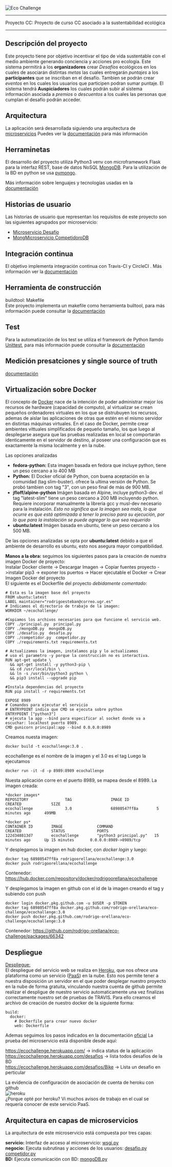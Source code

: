 ![Eco Challenge](images/eco.jpeg "Eco Challenge")
***
Proyecto CC: Proyecto de curso CC asociado a la sustentabilidad ecológica
***
## Descripción del proyecto 
Este proyecto tiene por objetivo incentivar el tipo de vida sustentable con el medio ambiente generando conciencia y acciones pro ecología. Este sistema permitirá a los **organizadores** crear *Desafíos* ecológicos en los cuales de asociarán distintas *metas* las cuales entregarán *puntajes* a los **participantes** que se inscriban en el desafío. Tambien se podrán crear *eventos* en los cuales los usuarios que participen podran sumar puntaje. El sistema tendrá **Auspiciadores** los cuales podrán subir al sistema información asociada a *premios* o *descuentos* a los cuales las personas que cumplan el desafío podrán acceder.

## Arquitectura
La aplicación será desarrollada siguiendo una arquitectura de [microservicios](https://en.wikipedia.org/wiki/Microservices) 
Puedes ver la [documentación](https://github.com/rodrigo-orellana/eco-challenge/blob/master/docs/arquitectura.md) para más información

## Herraminetas
El desarrollo del proyecto utiliza Python3 venv con microframework Flask para la interfaz REST, base de datos NoSQL [MongoDB](https://www.mongodb.com). Para la utilización de la BD en python se usa [pymongo](https://api.mongodb.com/python/current/). 

Más información sobre lenguajes y tecnologías usadas en la [documentación](https://github.com/rodrigo-orellana/eco-challenge/blob/master/docs/herramientas.md)  

## Historias de usuario
Las historias de usuario que representan los requisitos de este proyecto son las siguientes agrupados por microservicio:
* [Microservicio Desafío](https://github.com/rodrigo-orellana/eco-challenge/milestone/7)
* [MongMicroservicio CompetidoroDB](https://github.com/rodrigo-orellana/eco-challenge/milestone/6)

## Integración continua
El objetivo implementa integración continua con Travis-CI y CircleCI . Más información ver la [documentación](https://github.com/rodrigo-orellana/eco-challenge/blob/master/docs/integracion_continua.md)

## Herramienta de construcción
buildtool: Makefile  
Este proyecto implementa un makefile como herramienta builtool, para más información puede consultar la [documentación](https://github.com/rodrigo-orellana/eco-challenge/blob/master/docs/buildtool.md)

## Test 
Para la automatización de los test se utiliza el framework de Python llamdo [Unittest](https://docs.python.org/3/library/unittest.html), para más información puede consultar la [documentación](https://github.com/rodrigo-orellana/eco-challenge/blob/master/docs/test.md)

## Medición presatciones y single source of truth
[documentación](https://github.com/rodrigo-orellana/eco-challenge/blob/master/docs/prestaciones.md)


## Virtualización sobre Docker
El concepto de [Docker](https://www.docker.com/) nace de la intención de poder administrar mejor los recursos de hardware (capacidad de computo), al virtualizar se crean pequeños ordenadores virtuales en los que se  distrubuyen los recursos, ademas de aislar las aplicaciones de otras que estén en el mismo servidor en distintas máquinas virtuales. En el caso de Docker, permite crear ambientes vittuales simplificados de pequeño tamaño, los que luego al desplegarse asegura que las pruebas realizadas en local se comportarán identicamente en el servidor de destino, al poseer una configuración que es exactamente la misma localmente y en la nube.  

Las opciones analizadas  
* **fedora-python:** Esta imagen basada en fedora que incluye python, tiene un peso cercano a lo 400 MB
* **Python:** El Docker oficial de Python, con buena aceptación en la comunidad (tag slim-buster). ofrece la ultima versión de Python. Se probó tambien con tag "3", con un peso final de más  de 900 MB.
* **jfloff/alpine-python** Imágen basada en Alpine, incluye python3-dev. el tag "latest-slim" tiene un peso cercano a 200 MB incluyendo python. Requiere incorporar manualmente la libreria gcc y musl-dev necesario para la instalación. *Esto no significa que la imagen sea mala, lo que ocurre es que está optimizada a tener lo preciso para su ejecución, por lo que para la instalación se puede agregar lo que sea requerido*
* **ubuntu:latest** Imágen basada en ubuntu, tiene un peso cercano a los 500 MB.  

De las opciones analizadas se opta por **ubuntu:latest** debido a que el ambiente de desarrollo es ubuntu, esto nos asegura mayor compatibilidad.  

**Manos a la obra:** seguimos los siguientes pasos para la creación de nuestra imagen Docker de proyecto:  
Instalar Docker cliente -> Descargar Imagen -> Copiar fuentes proyecto ->instalar pip3 -> exponer los puertos -> Hacer ejecutable el Docker -> Crear Imagen Docker del proyecto  
El siguiente es el Dockerfile del proyecto *debidamente comentado*:  
~~~
# Esta es la imagen base del proyecto
FROM ubuntu:latest
LABEL maintainer="rodrigoesteban@correo.ugr.es"
# Indicamos el directorio de trabajo de la imagen:
WORKDIR ~/ecochallenge/

#Copiamos los archivos necesarios para que funcione el servicio web.
COPY ./principal.py  principal.py
COPY ./mongoDB.py  mongoDB.py
COPY ./desafio.py  desafio.py
COPY ./competidor.py  competidor.py
COPY ./requirements.txt requirements.txt

# Actualizamos la imagen, instalamos pip y lo actualizamos
# uso el parametro -y porque la construcción no es interactiva.
RUN apt-get update \
  && apt-get install -y python3-pip \
  && cd /usr/local/bin \
  && ln -s /usr/bin/python3 python \
  && pip3 install --upgrade pip

#Instala dependencias del proyecto
RUN pip install -r requirements.txt

EXPOSE 8989
# Comandos para ejecutar el servicio
# ENTRYPOINT indica que CMD se ejecuta sobre python
ENTRYPOINT ["python3"]
# ejecuta la app --bind para especificar al socket donde va a escuchar: localhost puerto 8989.
CMD gunicorn principal:app --bind 0.0.0.0:8989
~~~


Creamos nuesta imagen:
~~~
docker build -t ecochallenge:3.0 .
~~~
ecochallenge es el nombre de la imagen y el 3.0 es el tag
Luego la ejecutamos
~~~
docker run -it -d -p 8989:8989 ecochallenge
~~~
Nuesta aplicación corre en el puerto 8989, se mapea desde el 8989.
La imagen creada:
~~~
*docker images*
REPOSITORY                TAG                 IMAGE ID            CREATED             SIZE
ecochallenge              3.0                 68980547ff8a        5 minutes ago      499MB

*docker ps*
CONTAINER ID        IMAGE               COMMAND                  CREATED             STATUS              PORTS                    
122d348813d7        ecochallenge        "python3 principal.py"   15 minutes ago      Up 15 minutes       0.0.0.0:8989->8989/tcp   
~~~
Y desplegamos la imagen en hub docker, con *docker login* y luego:
~~~
docker tag 68980547ff8a rodrigoorellana/ecochallenge:3.0
docker push rodrigoorellana/ecochallenge
~~~

Contenedor: https://hub.docker.com/repository/docker/rodrigoorellana/ecochallenge  
  
Y desplegamos la imagen en github con el id de la imagen creando el tag y subiendo con push  
~~~
docker login docker.pkg.github.com -u $USER -p $TOKEN  
docker tag 68980547ff8a docker.pkg.github.com/rodrigo-orellana/eco-challenge/ecochallenge:3.0	
docker push docker.pkg.github.com/rodrigo-orellana/eco-challenge/ecochallenge:3.0  
~~~
Contenedor: https://github.com/rodrigo-orellana/eco-challenge/packages/66342  


## Despliegue
[Despliegue:](https://ecochallenge.herokuapp.com/)  
El despliegue del servicio web se realiza en [Heroku](https://www.heroku.com), que nos ofrece una plataforma como un servicio ([PaaS](https://en.wikipedia.org/wiki/Platform_as_a_service)) en la nube. Esto nos permite tener a nuestra disposición un servidor en el que poder desplegar nuestro proyecto en la nube de forma gratuita, vinculando nuestra cuenta de github permite realizar el despligue de nuestro servicio automaticamente una vez finalizas correctamente nuestro set de pruebas de TRAVIS. Para ello creamos el archivo de creación de nuestro docker de la siguiente forma:  
~~~
build:
  docker:
    # Dockerfile para crear nuevo docker 
    web: Dockerfile
~~~
Ademas seguimos los pasos indicados en la documentación [oficial](https://devcenter.heroku.com/articles/build-docker-images-heroku-yml) 
La prueba del microservicio está disponible desde aquí:
  
https://ecochallenge.herokuapp.com/              -> indica status de la aplicación  
https://ecochallenge.herokuapp.com/desafios      -> lista todos desafios de la BD  
https://ecochallenge.herokuapp.com/desafios/Bike -> Lista un desafio en perticular  

La evidencia de configuración de asociación de cuenta de heroku con github  
![heroku](docs/images/heroku.png "heroku")  
¿Porque opté por heroku? Vi muchos avisos de trabajo en el cual se requería conocer de este servicio PaaS.  
## Arquitectura en capas de microservicios
La arquitectura de este microservicio está compuesta por tres capas:  

**servicio:** Interfaz de acceso al microservicio: [wsgi.py](https://github.com/rodrigo-orellana/eco-challenge/blob/master/challenge/wsgi.py)  
**negocio:** Ejecuta subrutinas y acciones de los usuarios: [desafio.py](https://github.com/rodrigo-orellana/eco-challenge/blob/master/challenge/desafio.py) [competidor.py](https://github.com/rodrigo-orellana/eco-challenge/blob/master/challenge/competidor.py)  
**BD:** Ejecuta comunicación con BD: [mongoDB.py](https://github.com/rodrigo-orellana/eco-challenge/blob/master/challenge/mongoDB.py)  